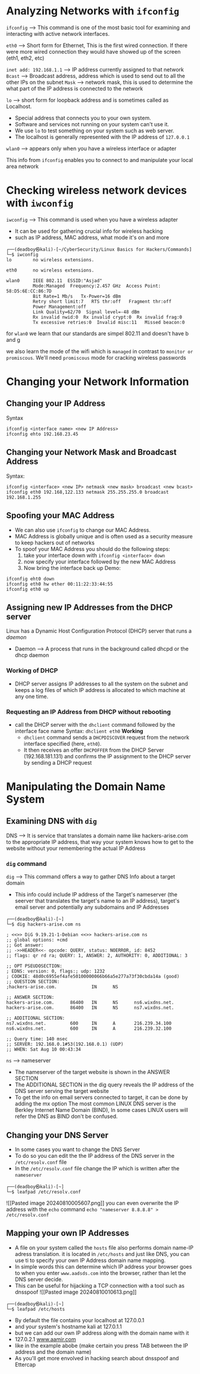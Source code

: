 # Analyzing Networks with `ifconfig`

`ifconfig` --> This command is one of the most basic tool for examining and interacting with active network interfaces.

`eth0` --> Short form for Ethernet, This is the first wired connection. If there were more wired connection they would have showed up of the screen (eth1, eth2, etc)

`inet add: 192.168.1.1` --> IP address currently assigned to that network
`Bcast` --> Broadcast address, address which is used to send out to all the other IPs on the subnet
`Mask` --> network mask, this is used to determine the what part of the IP address is connected to the network

`lo` --> short form for loopback address and is sometimes called as Localhost.
- Special address that connects you to your own system.
- Software and services not running on your system can't use it.
- We use `lo` to test something on your system such as web server.
- The localhost is generally represented with the IP address of `127.0.0.1`

`wlan0` --> appears only when you have a wireless interface or adapter

This info from `ifconfig` enables you to connect to and manipulate your local area network

# Checking wireless network devices with `iwconfig`
`iwconfig` --> This command is used when you have a wireless adapter
- It can be used for gathering crucial info for wireless hacking
- such as IP address, MAC address, what mode it's on and more
```
┌──(deadboy㉿kali)-[~/CyberSecurity/Linux Basics for Hackers/Commands]
└─$ iwconfig
lo        no wireless extensions.

eth0      no wireless extensions.

wlan0     IEEE 802.11  ESSID:"Asjad"  
          Mode:Managed  Frequency:2.457 GHz  Access Point: 58:D5:6E:CC:86:7D   
          Bit Rate=1 Mb/s   Tx-Power=16 dBm   
          Retry short limit:7   RTS thr:off   Fragment thr:off
          Power Management:off
          Link Quality=62/70  Signal level=-48 dBm  
          Rx invalid nwid:0  Rx invalid crypt:0  Rx invalid frag:0
          Tx excessive retries:0  Invalid misc:11   Missed beacon:0
```
for `wlan0` we learn that our standards are simpel 802.11 and doesn't have b and g

we also learn the mode of the wifi which is `managed` in contrast to `monitor or promiscous`. We'll need `promiscous`  mode for cracking wireless passwords

# Changing your Network Information
## Changing your IP Address
Syntax
``` 
ifconfig <interface name> <new IP Address>
ifconfig ehto 192.168.23.45
```
## Changing your Network Mask and Broadcast Address
Syntax:
```
ifconfig <interface> <new IP> netmask <new mask> broadcast <new bcast>
ifconfig eth0 192.168,122.133 netmask 255.255.255.0 broadcast 192.168.1.255
```
## Spoofing your MAC Address
- We can also use `ifconfig` to change our MAC Address.
- MAC Address is globally unique and is often used as a security measure to keep hackers out of networks
- To spoof your MAC Address you should do the following steps:
	1. take your interface down with `ifconfig <interface> down`
	2. now specify your interface followed by the new MAC Address
	3. Now bring the interface back up
Demo:
```
ifconfig eht0 down
ifconfig eth0 hw ether 00:11:22:33:44:55
ifconfig eth0 up
```
## Assigning new IP Addresses from the DHCP server
Linux has a Dynamic Host Configuration Protocol (DHCP) server that runs a *daemon*
- Daemon --> A process that runs in the background called dhcpd or the dhcp daemon

### Working of DHCP
- DHCP server assigns IP addresses to all the system on the subnet and keeps a log files of which IP address is allocated to which machine at any one time.
### Requesting an IP Address from DHCP without rebooting
- call the DHCP server with the `dhclient` command followed by the interface face name
Syntax: `dhclient eth0`
	**Working**
	- `dhclient` command sends a `DHCPDISCOVER` request from the network interface specified (here, `eth0`).
	- It then receives an offer `DHCPOFFER` from the DHCP Server (192.168.181.131) and confirms the IP assignment to the DHCP server by sending a DHCP request
# Manipulating the Domain Name System
## Examining DNS with `dig`
DNS --> It is service that translates a domain name like hackers-arise.com to the appropriate IP address, that way your system knows how to get to the website without your remembering the actual IP Address

### `dig` command
`dig` --> This command offers a way to gather DNS Info about a target domain
- This info could include IP address of the Target's nameserver (the seerver that translates the target's name to an IP address), target's email server and potentially any subdomains and IP Addresses
```
┌──(deadboy㉿kali)-[~]
└─$ dig hackers-arise.com ns

; <<>> DiG 9.19.21-1-Debian <<>> hackers-arise.com ns
;; global options: +cmd
;; Got answer:
;; ->>HEADER<<- opcode: QUERY, status: NOERROR, id: 8452
;; flags: qr rd ra; QUERY: 1, ANSWER: 2, AUTHORITY: 0, ADDITIONAL: 3

;; OPT PSEUDOSECTION:
; EDNS: version: 0, flags:; udp: 1232
; COOKIE: 48d0c6955ef4afe50100000066b66a5e277a73f30cbda14a (good)
;; QUESTION SECTION:
;hackers-arise.com.             IN      NS

;; ANSWER SECTION:
hackers-arise.com.      86400   IN      NS      ns6.wixdns.net.
hackers-arise.com.      86400   IN      NS      ns7.wixdns.net.

;; ADDITIONAL SECTION:
ns7.wixdns.net.         600     IN      A       216.239.34.100
ns6.wixdns.net.         600     IN      A       216.239.32.100

;; Query time: 140 msec
;; SERVER: 192.168.0.1#53(192.168.0.1) (UDP)
;; WHEN: Sat Aug 10 00:43:34
```
`ns` --> nameserver
- The nameserver of the target website is shown in the ANSWER SECTION
- The ADDITIONAL SECTION in the dig query reveals the IP address of the DNS server serving the target website
- To get the info on email servers connected to target, it can be done by adding the mx option
The most common LINUX DNS server is the Berkley Internet Name Domain (BIND), In some cases LINUX users will refer the DNS as BIND don't be confused.
## Changing your DNS Server
- In some cases you want to change the DNS Server
- To do so  you can edit the the IP address of the DNS server in the `/etc/resolv.conf` file
- In the `/etc/resolv.conf` file change the IP which is written after the `nameserver`
```
┌──(deadboy㉿kali)-[~]
└─$ leafpad /etc/resolv.conf
```
![[Pasted image 20240810005607.png]]
you can even overwrite the IP address with the `echo` command
`echo "nameserver 8.8.8.8" > /etc/resolv.conf`
## Mapping your own IP Addresses
- A file on your system called the `hosts` file also performs domain name-IP adress translation. it is located in `/etc/hosts` and just like DNS, you can use ti to specify your own IP Address domain name mapping.
- In simple words this can determine which IP address your browser goes to when you enter `www.aadsds.com` into the browser, rather than let the DNS server decide.
- This can be useful for hijacking a TCP connection with a tool such as dnsspoof
![[Pasted image 20240810010613.png]]
```
┌──(deadboy㉿kali)-[~]
└─$ leafpad /etc/hosts 
```
- By default the file contains your localhost at 127.0.0.1
- and your system's hostname kali at 127.0.1.1
- but we can add our own IP address along with the domain name with it
- 127.0.2.1         www.aamir.com
- like in the example abobe (make certain you press TAB between the IP address and the domain name)
- As you'll get more envolved in hacking search about dnsspoof and Ettercap
